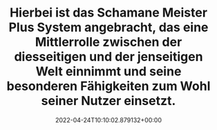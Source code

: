 ---
date: '2022-04-24T10:10:02.879132+00:00'
found_at: '2014-12-15'
found_url: http://www.suldiaa-venus-mandala-shop.de/produktbeschreibung/schamane-meister-plus/
title: Hierbei ist das Schamane Meister Plus System angebracht, das eine Mittlerrolle
  zwischen der diesseitigen und der jenseitigen Welt einnimmt und seine  besonderen
  Fähigkeiten zum Wohl seiner Nutzer einsetzt.
---